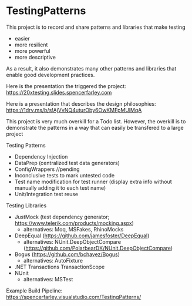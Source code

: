 # TestingPatterns

This project is to record and share patterns and libraries that make testing 
- easier
- more resilient
- more powerful
- more descriptive

As a result, it also demonstrates many other patterns and libraries that enable good development practices. 

Here is the presentation the triggered the project: https://20xtesting.slides.spencerfarley.com

Here is a presentation that describes the design philosophies: https://1drv.ms/b/s!AjVvNQ4uturOby6OwKMFpMUlMqA

This project is very much overkill for a Todo list. However, the overkill is to demonstrate the patterns in a way that can easily be transfered to a large project

Testing Patterns
- Dependency Injection
- DataPrep (centralized test data generators)
- ConfigWrappers //pending
- Inconclusive tests to mark untested code
- Test name modification for test runner (display extra info without manually adding it to each test name)
- Unit/Integration test reuse

Testing Libraries
- JustMock (test dependency generator; https://www.telerik.com/products/mocking.aspx)
  - alternatives: Moq, MSFakes, RhinoMocks
- DeepEqual (https://github.com/jamesfoster/DeepEqual)
  - alternatives: NUnit.DeepObjectCompare (https://github.com/PolarbearDK/NUnit.DeepObjectCompare)
- Bogus (https://github.com/bchavez/Bogus)
  - alternatives: AutoFixture
- .NET Transactions TransactionScope
- NUnit
  - alternatives: MSTest

Example Build Pipeline: https://spencerfarley.visualstudio.com/TestingPatterns/
